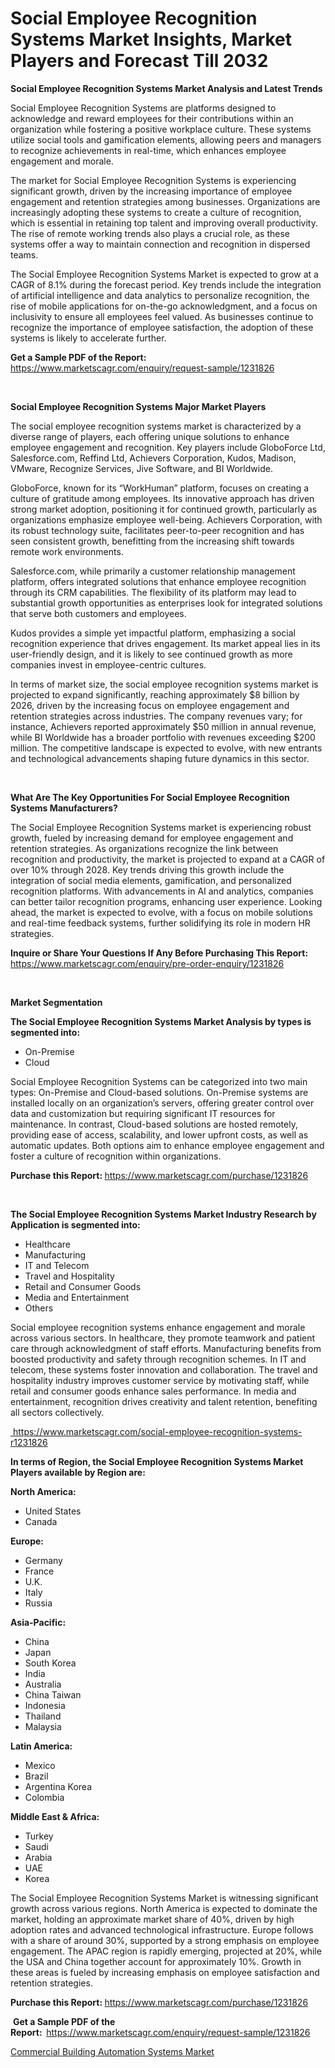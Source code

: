 <p><h1>Social Employee Recognition Systems Market Insights, Market Players and Forecast Till 2032</h1></p><p><strong>Social Employee Recognition Systems Market Analysis and Latest Trends</strong></p>
<p><p>Social Employee Recognition Systems are platforms designed to acknowledge and reward employees for their contributions within an organization while fostering a positive workplace culture. These systems utilize social tools and gamification elements, allowing peers and managers to recognize achievements in real-time, which enhances employee engagement and morale.</p><p>The market for Social Employee Recognition Systems is experiencing significant growth, driven by the increasing importance of employee engagement and retention strategies among businesses. Organizations are increasingly adopting these systems to create a culture of recognition, which is essential in retaining top talent and improving overall productivity. The rise of remote working trends also plays a crucial role, as these systems offer a way to maintain connection and recognition in dispersed teams.</p><p>The Social Employee Recognition Systems Market is expected to grow at a CAGR of 8.1% during the forecast period. Key trends include the integration of artificial intelligence and data analytics to personalize recognition, the rise of mobile applications for on-the-go acknowledgment, and a focus on inclusivity to ensure all employees feel valued. As businesses continue to recognize the importance of employee satisfaction, the adoption of these systems is likely to accelerate further.</p></p>
<p><strong>Get a Sample PDF of the Report:&nbsp;</strong> <a href="https://www.marketscagr.com/enquiry/request-sample/1231826?utm_campaign=2987&utm_medium=2&utm_source=Github&utm_content=ia&utm_term=09032025&utm_id=social-employee-recognition-systems">https://www.marketscagr.com/enquiry/request-sample/1231826</a></p>
<p>&nbsp;</p>
<p><strong>Social Employee Recognition Systems Major Market Players</strong></p>
<p><p>The social employee recognition systems market is characterized by a diverse range of players, each offering unique solutions to enhance employee engagement and recognition. Key players include GloboForce Ltd, Salesforce.com, Reffind Ltd, Achievers Corporation, Kudos, Madison, VMware, Recognize Services, Jive Software, and BI Worldwide.</p><p>GloboForce, known for its “WorkHuman” platform, focuses on creating a culture of gratitude among employees. Its innovative approach has driven strong market adoption, positioning it for continued growth, particularly as organizations emphasize employee well-being. Achievers Corporation, with its robust technology suite, facilitates peer-to-peer recognition and has seen consistent growth, benefitting from the increasing shift towards remote work environments.</p><p>Salesforce.com, while primarily a customer relationship management platform, offers integrated solutions that enhance employee recognition through its CRM capabilities. The flexibility of its platform may lead to substantial growth opportunities as enterprises look for integrated solutions that serve both customers and employees.</p><p>Kudos provides a simple yet impactful platform, emphasizing a social recognition experience that drives engagement. Its market appeal lies in its user-friendly design, and it is likely to see continued growth as more companies invest in employee-centric cultures.</p><p>In terms of market size, the social employee recognition systems market is projected to expand significantly, reaching approximately $8 billion by 2026, driven by the increasing focus on employee engagement and retention strategies across industries. The company revenues vary; for instance, Achievers reported approximately $50 million in annual revenue, while BI Worldwide has a broader portfolio with revenues exceeding $200 million. The competitive landscape is expected to evolve, with new entrants and technological advancements shaping future dynamics in this sector.</p></p>
<p>&nbsp;</p>
<p><strong>What Are The Key Opportunities For Social Employee Recognition Systems Manufacturers?</strong></p>
<p><p>The Social Employee Recognition Systems market is experiencing robust growth, fueled by increasing demand for employee engagement and retention strategies. As organizations recognize the link between recognition and productivity, the market is projected to expand at a CAGR of over 10% through 2028. Key trends driving this growth include the integration of social media elements, gamification, and personalized recognition platforms. With advancements in AI and analytics, companies can better tailor recognition programs, enhancing user experience. Looking ahead, the market is expected to evolve, with a focus on mobile solutions and real-time feedback systems, further solidifying its role in modern HR strategies.</p></p>
<p><strong>Inquire or Share Your Questions If Any Before Purchasing This Report:</strong> <a href="https://www.marketscagr.com/enquiry/pre-order-enquiry/1231826?utm_campaign=2987&utm_medium=2&utm_source=Github&utm_content=ia&utm_term=09032025&utm_id=social-employee-recognition-systems">https://www.marketscagr.com/enquiry/pre-order-enquiry/1231826</a></p>
<p>&nbsp;</p>
<p><strong>Market Segmentation</strong></p>
<p><strong>The Social Employee Recognition Systems Market Analysis by types is segmented into:</strong></p>
<p><ul><li>On-Premise</li><li>Cloud</li></ul></p>
<p><p>Social Employee Recognition Systems can be categorized into two main types: On-Premise and Cloud-based solutions. On-Premise systems are installed locally on an organization’s servers, offering greater control over data and customization but requiring significant IT resources for maintenance. In contrast, Cloud-based solutions are hosted remotely, providing ease of access, scalability, and lower upfront costs, as well as automatic updates. Both options aim to enhance employee engagement and foster a culture of recognition within organizations.</p></p>
<p><strong>Purchase this Report:&nbsp;</strong><a href="https://www.marketscagr.com/purchase/1231826?utm_campaign=2987&utm_medium=2&utm_source=Github&utm_content=ia&utm_term=09032025&utm_id=social-employee-recognition-systems">https://www.marketscagr.com/purchase/1231826</a></p>
<p>&nbsp;</p>
<p><strong>The Social Employee Recognition Systems Market Industry Research by Application is segmented into:</strong></p>
<p><ul><li>Healthcare</li><li>Manufacturing</li><li>IT and Telecom</li><li>Travel and Hospitality</li><li>Retail and Consumer Goods</li><li>Media and Entertainment</li><li>Others</li></ul></p>
<p><p>Social employee recognition systems enhance engagement and morale across various sectors. In healthcare, they promote teamwork and patient care through acknowledgment of staff efforts. Manufacturing benefits from boosted productivity and safety through recognition schemes. In IT and telecom, these systems foster innovation and collaboration. The travel and hospitality industry improves customer service by motivating staff, while retail and consumer goods enhance sales performance. In media and entertainment, recognition drives creativity and talent retention, benefiting all sectors collectively.</p></p>
<p><a href="https://www.marketscagr.com/social-employee-recognition-systems-r1231826?utm_campaign=2987&utm_medium=2&utm_source=Github&utm_content=ia&utm_term=09032025&utm_id=social-employee-recognition-systems">&nbsp;https://www.marketscagr.com/social-employee-recognition-systems-r1231826</a></p>
<p><strong>In terms of Region, the Social Employee Recognition Systems Market Players available by Region are:</strong></p>
<p>
    <p> <strong> North America: </strong>
        <ul>
            <li>United States</li>
            <li>Canada</li>
        </ul>
        </p> 
    <p> <strong> Europe: </strong>
        <ul>
            <li>Germany</li>
            <li>France</li>
            <li>U.K.</li>
            <li>Italy</li>
            <li>Russia</li>
        </ul>
        </p> 
    <p> <strong> Asia-Pacific: </strong>
        <ul>
            <li>China</li>
            <li>Japan</li>
            <li>South Korea</li>
            <li>India</li>
            <li>Australia</li>
            <li>China Taiwan</li>
            <li>Indonesia</li>
            <li>Thailand</li>
            <li>Malaysia</li>
        </ul>
        </p> 
    <p> <strong> Latin America: </strong>
        <ul>
            <li>Mexico</li>
            <li>Brazil</li>
            <li>Argentina Korea</li>
            <li>Colombia</li>
        </ul>
        </p> 
    <p> <strong> Middle East & Africa: </strong>
        <ul>
            <li>Turkey</li>
            <li>Saudi</li>
            <li>Arabia</li>
            <li>UAE</li>
            <li>Korea</li>
        </ul>
    </p>
    </p>
<p><p>The Social Employee Recognition Systems Market is witnessing significant growth across various regions. North America is expected to dominate the market, holding an approximate market share of 40%, driven by high adoption rates and advanced technological infrastructure. Europe follows with a share of around 30%, supported by a strong emphasis on employee engagement. The APAC region is rapidly emerging, projected at 20%, while the USA and China together account for approximately 10%. Growth in these areas is fueled by increasing emphasis on employee satisfaction and retention strategies.</p></p>
<p><strong>Purchase this Report: </strong><a href="https://www.marketscagr.com/purchase/1231826?utm_campaign=2987&utm_medium=2&utm_source=Github&utm_content=ia&utm_term=09032025&utm_id=social-employee-recognition-systems">https://www.marketscagr.com/purchase/1231826</a></p>
<p>&nbsp;<strong>Get a Sample PDF of the Report:&nbsp;&nbsp;</strong><a href="https://www.marketscagr.com/enquiry/request-sample/1231826?utm_campaign=2987&utm_medium=2&utm_source=Github&utm_content=ia&utm_term=09032025&utm_id=social-employee-recognition-systems">https://www.marketscagr.com/enquiry/request-sample/1231826</a></p>
<p><strong></strong></p>
<p><p><a href="https://github.com/alasmyayock/Market-Research-Report-List-1/blob/main/commercial-building-automation-systems-market.md?utm_campaign=2987&utm_medium=2&utm_source=Github&utm_content=ia&utm_term=09032025&utm_id=social-employee-recognition-systems">Commercial Building Automation Systems Market</a></p></p>